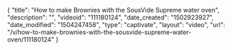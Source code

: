 {
    "title": "How to make Brownies with the SousVide Supreme water oven",
    "description": "",
    "videoid": "111180124",
    "date_created": "1502923927",
    "date_modified": "1504247458",
    "type": "captivate",
    "layout": "video",
    "url": "\/v\/how-to-make-brownies-with-the-sousvide-supreme-water-oven\/111180124"
}